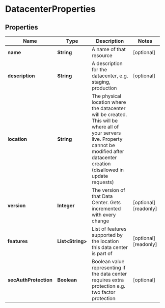 

# DatacenterProperties

## Properties

| Name | Type | Description | Notes |
| ------------ | ------------- | ------------- | ------------- |
| **name** | **String** | A name of that resource |  [optional] |
| **description** | **String** | A description for the datacenter, e.g. staging, production |  [optional] |
| **location** | **String** | The physical location where the datacenter will be created. This will be where all of your servers live. Property cannot be modified after datacenter creation (disallowed in update requests) |  |
| **version** | **Integer** | The version of that Data Center. Gets incremented with every change |  [optional] [readonly] |
| **features** | **List&lt;String&gt;** | List of features supported by the location this data center is part of |  [optional] [readonly] |
| **secAuthProtection** | **Boolean** | Boolean value representing if the data center requires extra protection e.g. two factor protection |  [optional] |


